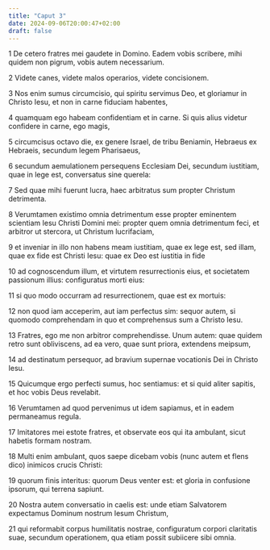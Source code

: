 ```yaml
---
title: "Caput 3"
date: 2024-09-06T20:00:47+02:00
draft: false
---
```



1 De cetero fratres mei gaudete in Domino. Eadem vobis scribere, mihi quidem non pigrum, vobis autem necessarium.

2 Videte canes, videte malos operarios, videte concisionem.

3 Nos enim sumus circumcisio, qui spiritu servimus Deo, et gloriamur in Christo Iesu, et non in carne fiduciam habentes,

4 quamquam ego habeam confidentiam et in carne. Si quis alius videtur confidere in carne, ego magis,

5 circumcisus octavo die, ex genere Israel, de tribu Beniamin, Hebraeus ex Hebraeis, secundum legem Pharisaeus,

6 secundum aemulationem persequens Ecclesiam Dei, secundum iustitiam, quae in lege est, conversatus sine querela:

7 Sed quae mihi fuerunt lucra, haec arbitratus sum propter Christum detrimenta.

8 Verumtamen existimo omnia detrimentum esse propter eminentem scientiam Iesu Christi Domini mei: propter quem omnia detrimentum feci, et arbitror ut stercora, ut Christum lucrifaciam,

9 et inveniar in illo non habens meam iustitiam, quae ex lege est, sed illam, quae ex fide est Christi Iesu: quae ex Deo est iustitia in fide

10 ad cognoscendum illum, et virtutem resurrectionis eius, et societatem passionum illius: configuratus morti eius:

11 si quo modo occurram ad resurrectionem, quae est ex mortuis:

12 non quod iam acceperim, aut iam perfectus sim: sequor autem, si quomodo comprehendam in quo et comprehensus sum a Christo Iesu.

13 Fratres, ego me non arbitror comprehendisse. Unum autem: quae quidem retro sunt obliviscens, ad ea vero, quae sunt priora, extendens meipsum,

14 ad destinatum persequor, ad bravium supernae vocationis Dei in Christo Iesu.

15 Quicumque ergo perfecti sumus, hoc sentiamus: et si quid aliter sapitis, et hoc vobis Deus revelabit.

16 Verumtamen ad quod pervenimus ut idem sapiamus, et in eadem permaneamus regula.

17 Imitatores mei estote fratres, et observate eos qui ita ambulant, sicut habetis formam nostram.

18 Multi enim ambulant, quos saepe dicebam vobis (nunc autem et flens dico) inimicos crucis Christi:

19 quorum finis interitus: quorum Deus venter est: et gloria in confusione ipsorum, qui terrena sapiunt.

20 Nostra autem conversatio in caelis est: unde etiam Salvatorem expectamus Dominum nostrum Iesum Christum,

21 qui reformabit corpus humilitatis nostrae, configuratum corpori claritatis suae, secundum operationem, qua etiam possit subiicere sibi omnia.

